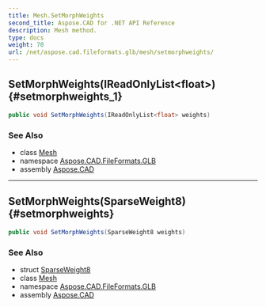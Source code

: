 ```yaml
---
title: Mesh.SetMorphWeights
second_title: Aspose.CAD for .NET API Reference
description: Mesh method. 
type: docs
weight: 70
url: /net/aspose.cad.fileformats.glb/mesh/setmorphweights/
---
```

## SetMorphWeights(IReadOnlyList&lt;float&gt;) {#setmorphweights_1}

```csharp
public void SetMorphWeights(IReadOnlyList<float> weights)
```

### See Also

* class [Mesh](../)
* namespace [Aspose.CAD.FileFormats.GLB](../../mesh/)
* assembly [Aspose.CAD](../../../)

---

## SetMorphWeights(SparseWeight8) {#setmorphweights}

```csharp
public void SetMorphWeights(SparseWeight8 weights)
```

### See Also

* struct [SparseWeight8](../../../aspose.cad.fileformats.glb.transforms/sparseweight8/)
* class [Mesh](../)
* namespace [Aspose.CAD.FileFormats.GLB](../../mesh/)
* assembly [Aspose.CAD](../../../)


